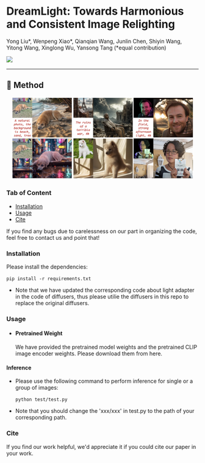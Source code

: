 # DreamLight: Towards Harmonious and Consistent Image Relighting
Yong Liu*, Wenpeng Xiao*, Qianqian Wang, Junlin Chen, Shiyin Wang, Yitong Wang, Xinglong Wu, Yansong Tang 
(*equal contribution)


<a href='https://arxiv.org/abs/2312.04089'><img src='https://img.shields.io/badge/ArXiv-2312.04089-red'></a> 



---
## 📖 Method
<p align="center">
 <img src="imgs/teaser.png" width="95%">
 <!-- <img src="imgs/result1.png" width="88%"> -->
</p>






### Tab of Content
- [Installation](#1)
- [Usage](#2)
- [Cite](#3)

<span id="1"></span>


If you find any bugs due to carelessness on our part in organizing the code, feel free to contact us and point that!

### Installation
  Please install the dependencies:
  ```
  pip install -r requirements.txt
  ```
  - Note that we have updated the corresponding code about light adapter in the code of diffusers, thus please utilie the diffusers in this repo to replace the original diffusers.

   


<span id="2"></span>

### Usage

- #### Pretrained Weight
  We have provided the pretrained model weights and the pretrained CLIP image encoder weights. Please download them from here.



#### Inference 
- Please use the following command to perform inference for single or a group of images:
  ```
  python test/test.py
  ```
- Note that you should change the 'xxx/xxx' in test.py to the path of your corresponding path.



<span id="3"></span>
### Cite 

If you find our work helpful, we'd appreciate it if you could cite our paper in your work.
